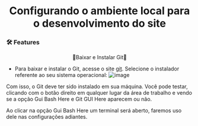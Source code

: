 <h1 align="center">
    Configurando o ambiente local para o desenvolvimento do site
</h1>
 
### 🛠 Features
<p align="center">🚀Baixar e Instalar Git🚀</p>

- Para baixar e instalar o Git, acesse o site [git](https://git-scm.com/downloads). Selecione o instalador referente ao seu sistema operacional:
![image](https://user-images.githubusercontent.com/62573072/140518031-752fed0d-5a49-4983-a58d-36b57b6900ae.png)

Com isso, o Git deve ter sido instalado em sua máquina. Você pode testar, clicando com o botão direito em qualquer lugar da área de trabalho e vendo se a opção Gui Bash Here e Git GUI Here aparecem ou não.

Ao clicar na opção Gui Bash Here um terminal será aberto, faremos uso dele nas configurações adiantes.
